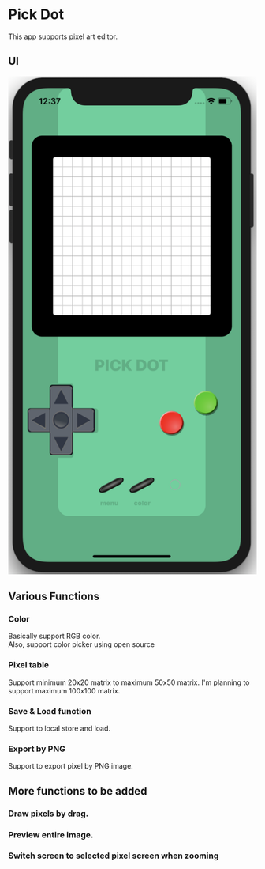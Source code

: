 # Pick Dot
This app supports pixel art editor.  

## UI
<center><img src="/ReadmeImage/UI16.png"></center>

## Various Functions
### Color
Basically support RGB color.  
Also, support color picker using open source 

### Pixel table
Support minimum 20x20 matrix to maximum 50x50 matrix.
I'm planning to support maximum 100x100 matrix.

### Save & Load function
Support to local store and load. 

### Export by PNG
Support to export pixel by PNG image.

## More functions to be added
### Draw pixels by drag.

### Preview entire image.

### Switch screen to selected pixel screen when zooming 

